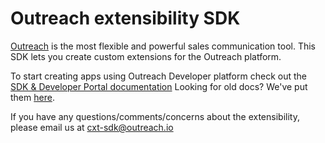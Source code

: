 <!-- omit in toc -->

# Outreach extensibility SDK

[Outreach](https://www.outreach.io/) is the most flexible and powerful sales communication tool. This SDK lets you
create custom extensions for the Outreach platform.

To start creating apps using Outreach Developer platform check out the
[SDK & Developer Portal documentation](docs-dev-portal/README.md) Looking for old docs? We've put them
[here](docs/README.md).

If you have any questions/comments/concerns about the extensibility, please email us at cxt-sdk@outreach.io

